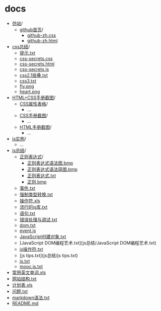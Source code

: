 # docs
- [仿站](仿站/)/
	- [github首页](仿站/github首页/)/
		- [github-zh.css](仿站/github首页/github-zh.css)
		- [github-zh.html](/docs/仿站/github首页/github-zh.html)
- [css总结](css总结/)/
	- [提示.txt](css总结/提示.txt)
	- [css-secrets.css](css总结/css-secrets.css)
	- [css-secrets.html](css总结/css-secrets.html)
	- [css-secrets.js](css总结/css-secrets.js)
	- [css2.1层叠.txt](css总结/css2.1层叠.txt)
	- [css3.txt](css总结/css3.txt)
	- [fly.png](css总结/fly.png)
	- [heart.png](css总结/heart.png)
- [HTML+CSS手册截图](HTML+CSS手册截图/)/
	- [CSS属性表格](HTML+CSS手册截图/CSS属性表格/)/
		- ...
	- [CSS手册截图](HTML+CSS手册截图/CSS手册截图/)/
		- ...
	- [HTML手册截图](HTML+CSS手册截图/HTML手册截图/)/
		- ...
- [js实例](js实例/)/
	- ...
- [js总结](js总结/)/
	- [正则表达式](js总结/正则表达式/)/
		- [正则表达式语法图.bmp](js总结/正则表达式/正则表达式语法图.bmp)
		- [正则表达式语法简图.bmp](js总结/正则表达式/正则表达式语法简图.bmp)
		- [正则表达式.txt](js总结/正则表达式/正则表达式.txt)
		- [正则.bmp](js总结/正则表达式/正则.bmp)
	- [事件.txt](js总结/事件.txt)
	- [强制类型转换.txt](js总结/强制类型转换.txt)
	- [操作符.xls](js总结/操作符.xls)
	- [流行的js库.txt](js总结/流行的js库.txt)
	- [语句.txt](js总结/语句.txt)
	- [错误处理与调试.txt](js总结/错误处理与调试.txt)
	- [dom.txt](js总结/dom.txt)
	- [event.js](js总结/event.js)
	- [JavaScript创建对象.txt](js总结/JavaScript创建对象.txt)
	- [JavaScript DOM编程艺术.txt](js总结/JavaScript DOM编程艺术.txt)
	- [js操作符.txt](js总结/js操作符.txt)
	- [js tips.txt](js总结/js tips.txt)
	- [js.txt](js总结/js.txt)
	- [mooc.js.txt](js总结/mooc.js.txt)
- [常用英文单词.xls](常用英文单词.xls)
- [网站结构.txt](网站结构.txt)
- [计划表.xls](计划表.xls)
- [问题.txt](问题.txt)
- [markdown语法.txt](markdown语法.txt)
- [README.md](README.md)